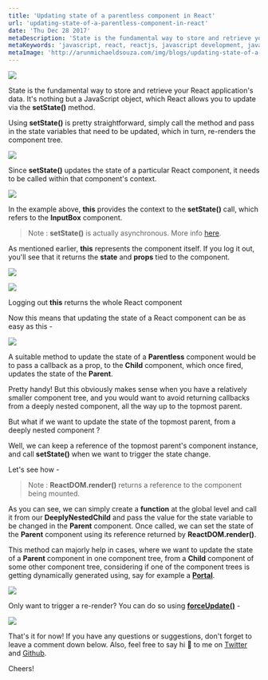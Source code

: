```yaml
---
title: 'Updating state of a parentless component in React'
url: 'updating-state-of-a-parentless-component-in-react'
date: 'Thu Dec 28 2017'
metaDescription: 'State is the fundamental way to store and retrieve your React application’s data. It’s nothing but a JavaScript object, which React allows you to update via the setState() method.'
metaKeywords: 'javascript, react, reactjs, javascript development, javascript frameworks'
metaImage: 'http://arunmichaeldsouza.com/img/blogs/updating-state-of-a-parentless-component-in-react/1.png'
---
```


![](/img/blogs/updating-state-of-a-parentless-component-in-react/1.png)

State is the fundamental way to store and retrieve your React application's data. It's nothing but a JavaScript object, which React allows you to update via the **setState()** method.

Using **setState()** is pretty straightforward, simply call the method and pass in the state variables that need to be updated, which in turn, re-renders the component tree.

![](/img/blogs/updating-state-of-a-parentless-component-in-react/2.png)

Since **setState()** updates the state of a particular React component, it needs to be called within that component's context.

![](/img/blogs/updating-state-of-a-parentless-component-in-react/3.png)

In the example above, **this** provides the context to the **setState()** call, which refers to the **InputBox** component.

> Note : **setState()** is actually asynchronous. More info [here](https://reactjs.org/docs/react-component.html#setstate).

As mentioned earlier, **this** represents the component itself. If you log it out, you'll see that it returns the **state** and **props** tied to the component.

![](/img/blogs/updating-state-of-a-parentless-component-in-react/4.png)

![](/img/blogs/updating-state-of-a-parentless-component-in-react/5.png)

Logging out **this** returns the whole React component

Now this means that updating the state of a React component can be as easy as this -

![](/img/blogs/updating-state-of-a-parentless-component-in-react/6.png)

A suitable method to update the state of a **Parentless** component would be to pass a callback as a prop, to the **Child** component, which once fired, updates the state of the **Parent**.

Pretty handy! But this obviously makes sense when you have a relatively smaller component tree, and you would want to avoid returning callbacks from a deeply nested component, all the way up to the topmost parent.

But what if we want to update the state of the topmost parent, from a deeply nested component ?

Well, we can keep a reference of the topmost parent's component instance, and call **setState()** when we want to trigger the state change.

Let's see how -

> Note : **ReactDOM.render()** returns a reference to the component being mounted.

As you can see, we can simply create a **function** at the global level and call it from our **DeeplyNestedChild** and pass the value for the state variable to be changed in the **Parent** component. Once called, we can set the state of the **Parent** component using its reference returned by **ReactDOM.render()**.

This method can majorly help in cases, where we want to update the state of a **Parent** component in one component tree, from a **Child** component of some other component tree, considering if one of the component trees is getting dynamically generated using, say for example a **[Portal](https://reactjs.org/docs/portals.html)**.

![](/img/blogs/updating-state-of-a-parentless-component-in-react/7.png)

Only want to trigger a re-render? You can do so using **[forceUpdate()](https://reactjs.org/docs/react-component.html#forceupdate)** -

![](/img/blogs/updating-state-of-a-parentless-component-in-react/8.png)

That's it for now! If you have any questions or suggestions, don't forget to leave a comment down below. Also, feel free to say hi 👋 to me on [Twitter](https://twitter.com/amdsouza92) and [Github](https://github.com/ArunMichaelDsouza).

Cheers!
